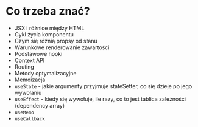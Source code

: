 # Co trzeba znać?
- JSX i różnice między HTML
- Cykl życia komponentu
- Czym się różnią propsy od stanu
- Warunkowe renderowanie zawartości
- Podstawowe hooki
- Context API
- Routing
- Metody optymalizacyjne
- Memoizacja
- `useState` - jakie argumenty przyjmuje stateSetter, co się dzieje po jego wywołaniu
- `useEffect` - kiedy się wywołuje, ile razy, co to jest tablica zależności (dependency array)
- `useMemo`
- `useCallback`